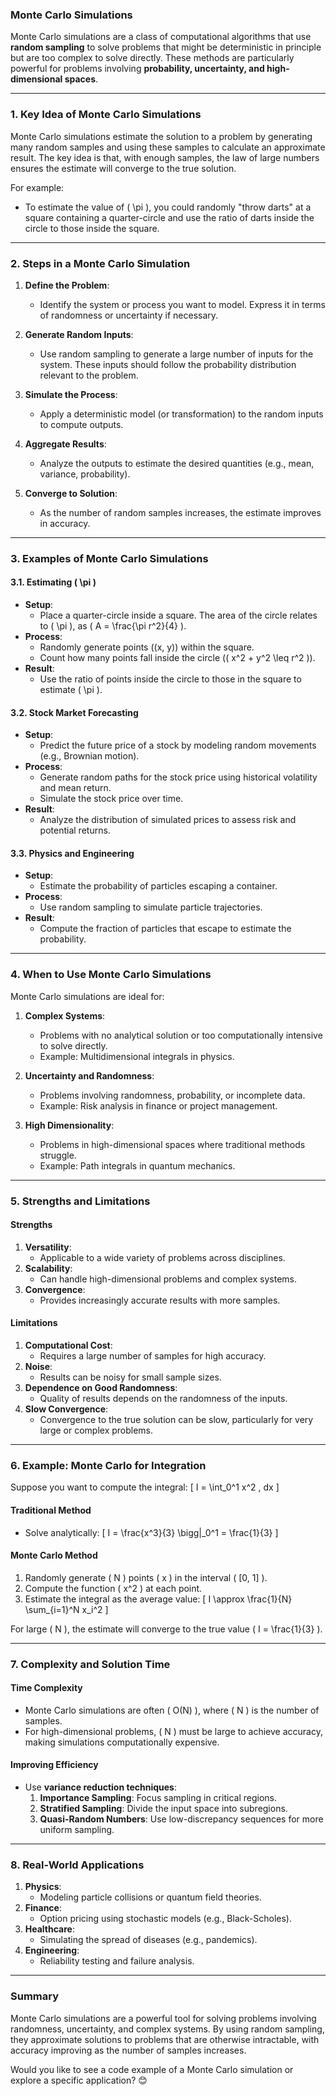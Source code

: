 ### **Monte Carlo Simulations**
Monte Carlo simulations are a class of computational algorithms that use **random sampling** to solve problems that might be deterministic in principle but are too complex to solve directly. These methods are particularly powerful for problems involving **probability, uncertainty, and high-dimensional spaces**.

---

### **1. Key Idea of Monte Carlo Simulations**
Monte Carlo simulations estimate the solution to a problem by generating many random samples and using these samples to calculate an approximate result. The key idea is that, with enough samples, the law of large numbers ensures the estimate will converge to the true solution.

For example:
- To estimate the value of \( \pi \), you could randomly "throw darts" at a square containing a quarter-circle and use the ratio of darts inside the circle to those inside the square.

---

### **2. Steps in a Monte Carlo Simulation**
1. **Define the Problem**:
   - Identify the system or process you want to model. Express it in terms of randomness or uncertainty if necessary.

2. **Generate Random Inputs**:
   - Use random sampling to generate a large number of inputs for the system. These inputs should follow the probability distribution relevant to the problem.

3. **Simulate the Process**:
   - Apply a deterministic model (or transformation) to the random inputs to compute outputs.

4. **Aggregate Results**:
   - Analyze the outputs to estimate the desired quantities (e.g., mean, variance, probability).

5. **Converge to Solution**:
   - As the number of random samples increases, the estimate improves in accuracy.

---

### **3. Examples of Monte Carlo Simulations**
#### **3.1. Estimating \( \pi \)**
- **Setup**:
  - Place a quarter-circle inside a square. The area of the circle relates to \( \pi \), as \( A = \frac{\pi r^2}{4} \).
- **Process**:
  - Randomly generate points \((x, y)\) within the square.
  - Count how many points fall inside the circle (\( x^2 + y^2 \leq r^2 \)).
- **Result**:
  - Use the ratio of points inside the circle to those in the square to estimate \( \pi \).

#### **3.2. Stock Market Forecasting**
- **Setup**:
  - Predict the future price of a stock by modeling random movements (e.g., Brownian motion).
- **Process**:
  - Generate random paths for the stock price using historical volatility and mean return.
  - Simulate the stock price over time.
- **Result**:
  - Analyze the distribution of simulated prices to assess risk and potential returns.

#### **3.3. Physics and Engineering**
- **Setup**:
  - Estimate the probability of particles escaping a container.
- **Process**:
  - Use random sampling to simulate particle trajectories.
- **Result**:
  - Compute the fraction of particles that escape to estimate the probability.

---

### **4. When to Use Monte Carlo Simulations**
Monte Carlo simulations are ideal for:
1. **Complex Systems**:
   - Problems with no analytical solution or too computationally intensive to solve directly.
   - Example: Multidimensional integrals in physics.

2. **Uncertainty and Randomness**:
   - Problems involving randomness, probability, or incomplete data.
   - Example: Risk analysis in finance or project management.

3. **High Dimensionality**:
   - Problems in high-dimensional spaces where traditional methods struggle.
   - Example: Path integrals in quantum mechanics.

---

### **5. Strengths and Limitations**
#### **Strengths**
1. **Versatility**:
   - Applicable to a wide variety of problems across disciplines.
2. **Scalability**:
   - Can handle high-dimensional problems and complex systems.
3. **Convergence**:
   - Provides increasingly accurate results with more samples.

#### **Limitations**
1. **Computational Cost**:
   - Requires a large number of samples for high accuracy.
2. **Noise**:
   - Results can be noisy for small sample sizes.
3. **Dependence on Good Randomness**:
   - Quality of results depends on the randomness of the inputs.
4. **Slow Convergence**:
   - Convergence to the true solution can be slow, particularly for very large or complex problems.

---

### **6. Example: Monte Carlo for Integration**
Suppose you want to compute the integral:
\[
I = \int_0^1 x^2 \, dx
\]

#### **Traditional Method**
- Solve analytically:
  \[
  I = \frac{x^3}{3} \bigg|_0^1 = \frac{1}{3}
  \]

#### **Monte Carlo Method**
1. Randomly generate \( N \) points \( x \) in the interval \( [0, 1] \).
2. Compute the function \( x^2 \) at each point.
3. Estimate the integral as the average value:
   \[
   I \approx \frac{1}{N} \sum_{i=1}^N x_i^2
   \]

For large \( N \), the estimate will converge to the true value \( I = \frac{1}{3} \).

---

### **7. Complexity and Solution Time**
#### **Time Complexity**
- Monte Carlo simulations are often \( O(N) \), where \( N \) is the number of samples.
- For high-dimensional problems, \( N \) must be large to achieve accuracy, making simulations computationally expensive.

#### **Improving Efficiency**
- Use **variance reduction techniques**:
  1. **Importance Sampling**: Focus sampling in critical regions.
  2. **Stratified Sampling**: Divide the input space into subregions.
  3. **Quasi-Random Numbers**: Use low-discrepancy sequences for more uniform sampling.

---

### **8. Real-World Applications**
1. **Physics**:
   - Modeling particle collisions or quantum field theories.
2. **Finance**:
   - Option pricing using stochastic models (e.g., Black-Scholes).
3. **Healthcare**:
   - Simulating the spread of diseases (e.g., pandemics).
4. **Engineering**:
   - Reliability testing and failure analysis.

---

### **Summary**
Monte Carlo simulations are a powerful tool for solving problems involving randomness, uncertainty, and complex systems. By using random sampling, they approximate solutions to problems that are otherwise intractable, with accuracy improving as the number of samples increases.

Would you like to see a code example of a Monte Carlo simulation or explore a specific application? 😊

